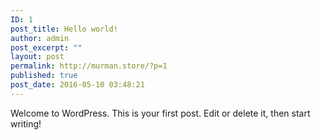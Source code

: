 ```yaml
---
ID: 1
post_title: Hello world!
author: admin
post_excerpt: ""
layout: post
permalink: http://murman.store/?p=1
published: true
post_date: 2016-05-10 03:48:21
---
```

Welcome to WordPress. This is your first post. Edit or delete it, then start writing!